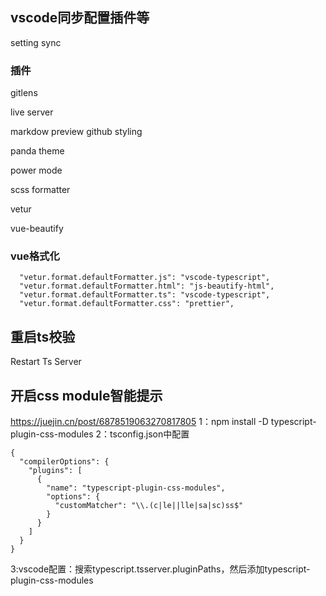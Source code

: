 ## vscode同步配置插件等
setting sync

### 插件
gitlens

live server

markdow preview github styling

panda theme

power mode

scss formatter

vetur

vue-beautify


### vue格式化
```
  "vetur.format.defaultFormatter.js": "vscode-typescript",  
  "vetur.format.defaultFormatter.html": "js-beautify-html",
  "vetur.format.defaultFormatter.ts": "vscode-typescript",
  "vetur.format.defaultFormatter.css": "prettier",
```

## 重启ts校验
Restart Ts Server

## 开启css module智能提示
https://juejin.cn/post/6878519063270817805
1：npm install -D typescript-plugin-css-modules
2：tsconfig.json中配置
```
{
  "compilerOptions": {
    "plugins": [
      {
        "name": "typescript-plugin-css-modules",
        "options": {
          "customMatcher": "\\.(c|le||lle|sa|sc)ss$"
        }
      }
    ]
  }
}
```
3:vscode配置：搜索typescript.tsserver.pluginPaths，然后添加typescript-plugin-css-modules